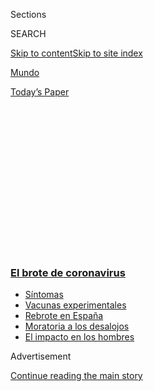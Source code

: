 <div id="app">

<div>

<div>

<div>

<div class="NYTAppHideMasthead css-1q2w90k e1suatyy0">

<div class="section css-ui9rw0 e1suatyy2">

<div class="css-eph4ug er09x8g0">

<div class="css-6n7j50">

</div>

<span class="css-1dv1kvn">Sections</span>

<div class="css-10488qs">

<span class="css-1dv1kvn">SEARCH</span>

</div>

[Skip to content](#site-content)[Skip to site
index](#site-index)

</div>

<div id="masthead-section-label" class="css-1wr3we4 eaxe0e00">

[Mundo](https://www.nytimes3xbfgragh.onion/es/section/mundo)

</div>

<div class="css-10698na e1huz5gh0">

</div>

</div>

<div id="masthead-bar-one" class="section hasLinks css-15hmgas e1csuq9d3">

<div class="css-uqyvli e1csuq9d0">

</div>

<div class="css-1uqjmks e1csuq9d1">

</div>

<div class="css-9e9ivx">

[](https://myaccount.nytimes3xbfgragh.onion/auth/login?response_type=cookie&client_id=vi)

</div>

<div class="css-1bvtpon e1csuq9d2">

[Today’s
Paper](https://www.nytimes3xbfgragh.onion/section/todayspaper)

</div>

</div>

</div>

</div>

<div data-aria-hidden="false">

<div id="site-content" data-role="main">

<div>

<div class="css-1aor85t" style="opacity:0.000000001;z-index:-1;visibility:hidden">

<div class="css-1hqnpie">

<div class="css-epjblv">

<span class="css-17xtcya">[Mundo](/es/section/mundo)</span><span class="css-x15j1o">|</span><span class="css-fwqvlz">‘Allá
vamos otra vez’: España vive una segunda ola de
coronavirus</span>

</div>

<div class="css-k008qs">

<div class="css-1iwv8en">

<span class="css-18z7m18"></span>

<div>

</div>

</div>

<span class="css-1n6z4y">https://nyti.ms/3lz8Bss</span>

<div class="css-1705lsu">

<div class="css-4xjgmj">

<div class="css-4skfbu" data-role="toolbar" data-aria-label="Social Media Share buttons, Save button, and Comments Panel with current comment count" data-testid="share-tools">

  - 
  - 
  - 
  - 
    
    <div class="css-6n7j50">
    
    </div>

  - 
  - 

</div>

</div>

</div>

</div>

</div>

</div>

<div class="css-13pd83m">

<div class="css-l9svim">

### [<span class="css-pa1jbp"><span class="css-1rxm0ex">El brote de</span><span class="css-1rxm0ex"> coronavirus</span></span>](https://www.nytimes3xbfgragh.onion/es/spotlight/coronavirus?name=styln-coronavirus-es&region=TOP_BANNER&block=storyline_menu_recirc&action=click&pgtype=Article&impression_id=bfd38190-efb5-11ea-9d10-87f4af94003e&variant=undefined)

  - <span class="css-ousu42">[Síntomas](https://www.nytimes3xbfgragh.onion/es/interactive/2020/08/06/espanol/ciencia-y-tecnologia/tengo-covid-19-sintomas.html?name=styln-coronavirus-es&region=TOP_BANNER&block=storyline_menu_recirc&action=click&pgtype=Article&impression_id=bfd38191-efb5-11ea-9d10-87f4af94003e&variant=undefined)</span>
  - <span class="css-ousu42">[Vacunas
    experimentales](https://www.nytimes3xbfgragh.onion/es/2020/09/02/espanol/ciencia-y-tecnologia/vacunas-experimentales-coronavirus.html?name=styln-coronavirus-es&region=TOP_BANNER&block=storyline_menu_recirc&action=click&pgtype=Article&impression_id=bfd38192-efb5-11ea-9d10-87f4af94003e&variant=undefined)</span>
  - <span class="css-ousu42">[Rebrote en
    España](https://www.nytimes3xbfgragh.onion/es/2020/08/31/espanol/mundo/rebrote-espana.html?name=styln-coronavirus-es&region=TOP_BANNER&block=storyline_menu_recirc&action=click&pgtype=Article&impression_id=bfd3a8a0-efb5-11ea-9d10-87f4af94003e&variant=undefined)</span>
  - <span class="css-ousu42">[Moratoria a los
    desalojos](https://www.nytimes3xbfgragh.onion/es/2020/09/02/espanol/negocios/desalojos-trump.html?name=styln-coronavirus-es&region=TOP_BANNER&block=storyline_menu_recirc&action=click&pgtype=Article&impression_id=bfd3a8a1-efb5-11ea-9d10-87f4af94003e&variant=undefined)</span>
  - <span class="css-ousu42">[El impacto en los
    hombres](https://www.nytimes3xbfgragh.onion/es/2020/08/26/espanol/ciencia-y-tecnologia/coronavirus-afecta-hombres.html?name=styln-coronavirus-es&region=TOP_BANNER&block=storyline_menu_recirc&action=click&pgtype=Article&impression_id=bfd3a8a2-efb5-11ea-9d10-87f4af94003e&variant=undefined)</span>

</div>

</div>

<div id="top-wrapper" class="css-1sy8kpn">

<div id="top-slug" class="css-l9onyx">

Advertisement

</div>

[Continue reading the main
story](#after-top)

<div class="ad top-wrapper" style="text-align:center;height:100%;display:block;min-height:250px">

<div id="top" class="place-ad" data-position="top" data-size-key="top">

</div>

</div>

<div id="after-top">

</div>

</div>

<div>

<div id="sponsor-wrapper" class="css-1hyfx7x">

<div id="sponsor-slug" class="css-19vbshk">

Supported by

</div>

[Continue reading the main
story](#after-sponsor)

<div id="sponsor" class="ad sponsor-wrapper" style="text-align:center;height:100%;display:block">

</div>

<div id="after-sponsor">

</div>

</div>

<div class="css-186x18t">

Europa

</div>

<div class="css-ls6wgr ehdk2mb0">

# ‘Allá vamos otra vez’: España vive una segunda ola de coronavirus

</div>

El coronavirus se extiende mucho más rápido en ese país que en cualquier
otro de Europa. Después de una relativa pausa durante el verano, los
expertos temen que sea la señal de un rebrote en todo el continente.

<div class="css-79elbk" data-testid="photoviewer-wrapper">

<div class="css-z3e15g" data-testid="photoviewer-wrapper-hidden">

</div>

<div class="css-1a48zt4 ehw59r15" data-testid="photoviewer-children">

![<span class="css-16f3y1r e13ogyst0" data-aria-hidden="true">Un
paciente sospechoso de la COVID-19 llega a la sala de emergencias de un
hospital en Málaga, España, el
domingo.</span><span class="css-cnj6d5 e1z0qqy90" itemprop="copyrightHolder"><span class="css-1ly73wi e1tej78p0">Credit...</span><span><span>Samuel
Aranda para The New York
Times</span></span></span>](https://static01.graylady3jvrrxbe.onion/images/2020/08/31/world/31Spain-ES-00/31virus-spain1-articleLarge.jpg?quality=75&auto=webp&disable=upscale)

</div>

</div>

<div class="css-18e8msd">

<div class="css-vp77d3 epjyd6m0">

<div class="css-1baulvz">

Por [<span class="css-1baulvz" itemprop="name">Patrick
Kingsley</span>](https://www.nytimes3xbfgragh.onion/by/patrick-kingsley)
y <span class="css-1baulvz last-byline" itemprop="name">José
Bautista</span>

</div>

</div>

  - 31 de agosto de
    2020

  - 
    
    <div class="css-4xjgmj">
    
    <div class="css-d8bdto" data-role="toolbar" data-aria-label="Social Media Share buttons, Save button, and Comments Panel with current comment count" data-testid="share-tools">
    
      - 
      - 
      - 
      - 
        
        <div class="css-6n7j50">
        
        </div>
    
      - 
      - 
    
    </div>
    
    </div>

</div>

<div class="css-mdjrty">

[Read in
English](https://www.nytimes3xbfgragh.onion/2020/08/31/world/europe/coronavirus-covid-spain-second-wave.html "Read in English")

</div>

</div>

<div class="section meteredContent css-1r7ky0e" name="articleBody" itemprop="articleBody">

<div class="css-1fanzo5 StoryBodyCompanionColumn">

<div class="css-53u6y8">

[Regístrate para recibir nuestro
boletín](https://www.nytimes3xbfgragh.onion/newsletters/el-times) con
lo mejor de The New York Times.

-----

MÁLAGA, España — El domingo a mediodía había 31 pacientes dentro del
principal centro de tratamiento de coronavirus en Málaga, la ciudad con
la tasa de infección de más rápido crecimiento del sur de España. A las
12:15 p.m., el paciente 32 llegó en una ambulancia. Media hora después
llegó el número 33.

El cubo de basura de la puerta se desbordó con cubrebocas y guantes
quirúrgicos azules. Afuera, los parientes rondaban en silencio, uno de
ellos lloraba, otra sentía una punzada de *déjà-vu*.

“Mi cuñado tuvo el virus en primavera”, dijo Julia Bautista, una
administradora de oficina jubilada de 58 años que el domingo esperaba
noticias de su padre, de 91 años.

“Allá vamos otra vez”, añadió.

Si en febrero Italia fue el heraldo de la primera ola de la pandemia de
coronavirus en Europa, España es el presagio de la segunda.

</div>

</div>

<div class="css-1fanzo5 StoryBodyCompanionColumn">

<div class="css-53u6y8">

Francia también crece, al igual que algunas partes de Europa del Este, y
los casos también aumentan en Alemania, Grecia, Italia y Bélgica. Pero
en la última semana, España ha registrado con diferencia el mayor número
de nuevos casos en el continente, [más
de 53.000](https://www.nytimes3xbfgragh.onion/interactive/2020/world/europe/spain-coronavirus-cases.html).
Con 114 nuevas infecciones por cada 100.000 personas en ese tiempo, el
virus se propaga más rápidamente en España que en Estados Unidos, más
del doble de rápido que en Francia, alrededor de ocho veces la tasa en
Italia y Gran Bretaña, y diez veces la tasa en Alemania.

España ya era uno de los países más afectados de Europa, y ahora tiene
alrededor de 440.000 casos y más de 29.000 muertes. Pero después de [uno
de los cierres más estrictos del
mundo](https://www.nytimes3xbfgragh.onion/2020/04/07/world/europe/spain-coronavirus.html?searchResultPosition=119),
que frenó la propagación del virus, disfrutó de una de las reaperturas
más rápidas. El regreso de la vida nocturna y las actividades de grupo
—mucho más veloz que en la mayoría de sus vecinos europeos— ha
contribuido al resurgimiento de la epidemia.

</div>

</div>

<div class="css-79elbk" data-testid="photoviewer-wrapper">

<div class="css-z3e15g" data-testid="photoviewer-wrapper-hidden">

</div>

<div class="css-1a48zt4 ehw59r15" data-testid="photoviewer-children">

![<span class="css-16f3y1r e13ogyst0" data-aria-hidden="true">Personas
disfrutan la playa en
Torremolinos.</span><span class="css-cnj6d5 e1z0qqy90" itemprop="copyrightHolder"><span class="css-1ly73wi e1tej78p0">Credit...</span><span>Samuel
Aranda para The New York
Times</span></span>](https://static01.graylady3jvrrxbe.onion/images/2020/08/31/world/31Spain-ES-01/merlin_176406663_8bc9e92e-d9ac-42bc-999d-84b3bd334d23-articleLarge.jpg?quality=75&auto=webp&disable=upscale)

</div>

</div>

<div class="css-1fanzo5 StoryBodyCompanionColumn">

<div class="css-53u6y8">

Ahora, mientras otros europeos reflexionan sobre cómo reiniciar sus
economías mientras siguen protegiendo la vida humana, los españoles se
han convertido en los primeros en prever cómo podría ocurrir una segunda
ola, cuán fuerte podría golpear y cómo podría ser contenida.

“Tal vez España sea el canario en la mina de carbón”, dijo Antoni
Trilla, un epidemiólogo del grupo de investigación del Instituto de
Salud Global de Barcelona. “Muchos países pueden seguirnos, pero
esperemos que no a la misma velocidad o con el mismo número de casos que
estamos enfrentando”.

</div>

</div>

<div class="css-1fanzo5 StoryBodyCompanionColumn">

<div class="css-53u6y8">

Los médicos y los políticos no están tan aterrorizados por la segunda
ola de España como lo estaban por la primera. La tasa de mortalidad es
aproximadamente la mitad de la tasa en el punto álgido de la crisis: del
12 por ciento del pico de mayo, ha caído al 6,6 por ciento.

La edad promedio de los enfermos ha bajado de 60 a 37 años. Los casos
asintomáticos representan más del 50 por ciento de los resultados
positivos, lo que se debe en parte a que las pruebas se han
cuadruplicado. Y las instituciones sanitarias se sienten mucho más
preparadas ahora.

“Ahora sí tenemos experiencia”, dijo María del Mar Vázquez, directora
médica del hospital de Málaga donde el padre de Bautista es tratado.

“Ahora tenemos mucho más equipamiento disponible, hemos puesto en marcha
protocolos, estamos más preparados”, dijo Vázquez. “Los hospitales se
llenarán, pero estaremos preparados”.

Sin embargo, parte del hospital sigue siendo una obra en construcción,
los contratistas aún no han terminado la renovación del ala que se ocupa
de los pacientes con coronavirus. Nadie esperaba la segunda oleada por
lo menos hasta dentro de un mes más.

Y los epidemiólogos no están seguros de por qué llegó tan pronto.

Las explicaciones incluyen el aumento de las reuniones familiares
numerosas; el regreso del turismo en ciudades como Málaga; la decisión
de devolver la responsabilidad de la lucha contra el virus a las
autoridades locales al final del confinamiento nacional, y la falta de
viviendas adecuadas y atención sanitaria para los migrantes.

</div>

</div>

<div class="css-79elbk" data-testid="photoviewer-wrapper">

<div class="css-z3e15g" data-testid="photoviewer-wrapper-hidden">

</div>

<div class="css-1a48zt4 ehw59r15" data-testid="photoviewer-children">

<div class="css-1xdhyk6 erfvjey0">

<span class="css-1ly73wi e1tej78p0">Image</span>

<div class="css-zjzyr8">

<div data-testid="lazyimage-container" style="height:290px">

</div>

</div>

</div>

<span class="css-16f3y1r e13ogyst0" data-aria-hidden="true">Recién
casados en Málaga el
viernes</span><span class="css-cnj6d5 e1z0qqy90" itemprop="copyrightHolder"><span class="css-1ly73wi e1tej78p0">Credit...</span><span>Samuel
Aranda para The New York Times</span></span>

</div>

</div>

<div class="css-1fanzo5 StoryBodyCompanionColumn">

<div class="css-53u6y8">

También se ha culpado al resurgimiento de la vida nocturna, que se
reinstauró antes y con menos restricciones que en muchas otras partes de
Europa.

</div>

</div>

<div class="css-1fanzo5 StoryBodyCompanionColumn">

<div class="css-53u6y8">

“Tenemos este factor cultural relacionado con nuestra rica vida social”,
dijo Ildefonso Hernández Aguado, exdirector general de salud pública del
gobierno español. “La gente es cercana. Les gusta reunirse”.

Durante varias semanas, en lugares como Málaga se permitió que los
clubes nocturnos y discotecas abrieran hasta las 5:00 a.m., mientras los
políticos regionales intentaban revivir una economía dependiente de los
turistas y los amantes de la vida nocturna. A los juerguistas solo se
les permitía bailar alrededor de una mesa con amigos, en lugar de
mezclarse con desconocidos, pero las reglas no siempre se cumplían.

En un notorio incidente a principios de agosto, [un DJ fue capturado en
vídeo mientras escupía al
público](https://www.rtve.es/noticias/20200803/coronavirus-torremolinos-cierra-discoteca-dj-escupio-publico/2036701.shtml)
en una concurrida pista de baile de un club de playa en las afueras de
Málaga.

El lugar fue clausurado rápidamente y dos semanas después se ordenó que
todos los clubes nocturnos cerraran, y ahora los bares deben cerrar a la
1:00 a.m. Pero los críticos temen que las restricciones sean todavía
demasiado laxas.

Mientras las camas seguían llenándose en los hospitales de Málaga este
fin de semana, los residentes siguen abarrotando los bares a lo largo de
la playa hasta bien pasada la medianoche. En algunos bares, las mesas
estaban muy cercanas, mucho más de lo que permiten las normas actuales
de dos metros.

</div>

</div>

<div class="css-79elbk" data-testid="photoviewer-wrapper">

<div class="css-z3e15g" data-testid="photoviewer-wrapper-hidden">

</div>

<div class="css-1a48zt4 ehw59r15" data-testid="photoviewer-children">

<div class="css-1xdhyk6 erfvjey0">

<span class="css-1ly73wi e1tej78p0">Image</span>

<div class="css-zjzyr8">

<div data-testid="lazyimage-container" style="height:290px">

</div>

</div>

</div>

<span class="css-16f3y1r e13ogyst0" data-aria-hidden="true">Limpieza de
las calles del centro de
Málaga</span><span class="css-cnj6d5 e1z0qqy90" itemprop="copyrightHolder"><span class="css-1ly73wi e1tej78p0">Credit...</span><span>Samuel
Aranda para The New York Times</span></span>

</div>

</div>

<div class="css-1fanzo5 StoryBodyCompanionColumn">

<div class="css-53u6y8">

A la hora de cerrar, los bebedores se desparramaron por las playas y los
pontones, la mayoría sin cubrebocas. Allí se congregaron en grupos de
más de 20, lo normal durante cualquier otro verano español, pero mucho
más grande que las reuniones de diez o menos ahora permitidas por la
ley.

Algunos eran adolescentes que decían haberse recuperado recientemente de
una forma leve del virus, y que por lo tanto se consideran inmunes.
Otros sentían que las restricciones de la pandemia eran una exageración.

“No creo que el coronavirus sea de verdad”, dijo Victor Bermúdez, el
dependiente de una tienda de 23 años en una reunión matutina en un
pontón que se adentra en el Mediterráneo. “Bueno, sí, es real, pero no
es tan serio como lo pintan. Es todo un plan para matar a los pobres y
reforzar a los ricos”.

Durante el confinamiento, el gobierno central estableció una clara
agenda desde Madrid. Pero al levantar el estado de emergencia a finales
de junio, se devolvieron ciertos poderes a cada uno de los 17 gobiernos
regionales de España, lo que llevó a un enfoque desarticulado y confuso.

Cuando las regiones intentaron imponer restricciones a la vida local,
algunas de sus decisiones fueron anuladas por los jueces locales, que
argumentaron que solo el congreso central tenía el poder de imponer
tales medidas.

“Seguimos sin instrumentos jurídicos que nos den garantía para tomar
decisiones sin que un juez nos las pueda levantar a las 24 horas”, dijo
Juan Manuel Moreno, presidente de la junta regional de Andalucía, la
región en la que se encuentra Málaga.

</div>

</div>

<div class="css-79elbk" data-testid="photoviewer-wrapper">

<div class="css-z3e15g" data-testid="photoviewer-wrapper-hidden">

</div>

<div class="css-1a48zt4 ehw59r15" data-testid="photoviewer-children">

<div class="css-1xdhyk6 erfvjey0">

<span class="css-1ly73wi e1tej78p0">Image</span>

<div class="css-zjzyr8">

<div data-testid="lazyimage-container" style="height:290px">

</div>

</div>

</div>

<span class="css-16f3y1r e13ogyst0" data-aria-hidden="true">Toman la
temperatura afuera de un
cine.</span><span class="css-cnj6d5 e1z0qqy90" itemprop="copyrightHolder"><span class="css-1ly73wi e1tej78p0">Credit...</span><span>Samuel
Aranda para The New York Times</span></span>

</div>

</div>

<div class="css-1fanzo5 StoryBodyCompanionColumn">

<div class="css-53u6y8">

El debate también se ha convertido en el último ejemplo de un amargo
conflicto sobre la Constitución de España que se viene gestando desde
hace más de cuatro décadas. Para los federalistas y los separatistas
catalanes, por ejemplo, la debacle revela cómo el poder nunca fue
debidamente delegado tras la muerte del dictador Francisco Franco en
1975. Para los nacionalistas españoles, en cambio, muestra cómo el
proceso de descentralización ya ha ido demasiado lejos.

“Se está librando una especie de guerra por mostrar qué tipo de sistema
político es mejor”, dijo Nacho Calle, editor de
[Maldita](https://maldita.es/coronavirus/), un destacado servicio de
verificación de hechos. El enfoque descentralizado ha dado lugar a un
régimen poco sistemático de seguimiento y localización de las posibles
víctimas de coronavirus. En algunas regiones se emplean varios miles de
rastreadores para localizar a las personas que podrían haber estado en
contacto con personas infectadas, mientras que en otras solo se
contratan unas pocas decenas, lo que reduce el ritmo al que se dice a
los posibles pacientes que entren en cuarentena.

E incluso en regiones con un gran número de rastreadores, como
Andalucía, los trabajadores sanitarios sobre el terreno informan de que
el proceso es todavía demasiado lento y con poco personal en ciertos
lugares.

Francisca Morente, enfermera en una clínica al oeste de Málaga, fue una
de los cientos de enfermeros locales que fueron habilitadas
temporalmente este verano para trabajar como rastreadores debido a la
escasez de personal en la unidad oficial de rastreo de su distrito.

Pero incluso ahora, Morente es una de solo cinco rastreadores que
trabajan en su clínica, no lo suficiente para hacer los cientos de
llamadas diarias que requiere un servicio de rastreo adecuado. E incluso
una vez que logra rastrear a los pacientes con coronavirus, esos
pacientes todavía tienen que esperar una semana hasta que se procesen
sus pruebas, debido a los cuellos de botella en los laboratorios
locales.

“Necesitamos más rastreadores y más recursos”, dijo. “Necesitamos una
unidad de rastreadores especializados en cada centro sanitario, en vez
de este sistema temporal que tenemos ahora”.

</div>

</div>

<div class="css-79elbk" data-testid="photoviewer-wrapper">

<div class="css-z3e15g" data-testid="photoviewer-wrapper-hidden">

</div>

<div class="css-1a48zt4 ehw59r15" data-testid="photoviewer-children">

<div class="css-1xdhyk6 erfvjey0">

<span class="css-1ly73wi e1tej78p0">Image</span>

<div class="css-zjzyr8">

<div data-testid="lazyimage-container" style="height:290px">

</div>

</div>

</div>

<span class="css-16f3y1r e13ogyst0" data-aria-hidden="true">La policía
local le pide a las personas afuera de un bar que se pongan los
cubrebocas.</span><span class="css-cnj6d5 e1z0qqy90" itemprop="copyrightHolder"><span class="css-1ly73wi e1tej78p0">Credit...</span><span>Samuel
Aranda para The New York Times</span></span>

</div>

</div>

<div class="css-1fanzo5 StoryBodyCompanionColumn">

<div class="css-53u6y8">

Según algunos expertos, la falta de apoyo institucional a los migrantes
indocumentados también ha contribuido a la segunda ola. Algunos brotes
recientes comenzaron entre agricultores extranjeros que vivían en
alojamientos comunales atestados.

Al estar impedidos de buscar beneficios de desempleo y carecer de
contratos de trabajo formales, los migrantes indocumentados no pueden
fácilmente tomar tiempo libre del trabajo si están enfermos. Tampoco
pueden pagar por el tipo de hogares que les permitirían aislarse
fácilmente.

“Si tengo que ponerme en cuarentena, entonces no podré trabajar”, dijo
María Perea, una trabajadora de limpieza colombiana de 50 años a la
espera de los resultados de una prueba de coronavirus. “Y si no puedo
trabajar, no tengo dinero”.

Pero en general, los médicos dicen que España está en una posición mucho
más fuerte para luchar contra el virus de lo que estaba en marzo.

La coordinación nacional ha mejorado. El gobierno central acordó la
semana pasada desplegar 2000 soldados como rastreadores de contacto. La
velocidad de las pruebas se ha acelerado; en Málaga el hospital más
grande puede procesar las pruebas en una sola mañana, gracias a la
reciente compra de una serie de robots. Al otro lado de la carretera, un
hospital improvisado construido con prisa en abril está vacío, listo
para un aumento de casos.

“No es como la primera ola”, dijo Carmen Cerezo, de 38 años, asistente
en un tren que esperaba fuera del hospital de Málaga mientras en el
interior su padre era examinado por coronavirus.

“Esta vez estamos más tranquilos”, dijo.

</div>

</div>

<div class="css-79elbk" data-testid="photoviewer-wrapper">

<div class="css-z3e15g" data-testid="photoviewer-wrapper-hidden">

</div>

<div class="css-1a48zt4 ehw59r15" data-testid="photoviewer-children">

<div class="css-1xdhyk6 erfvjey0">

<span class="css-1ly73wi e1tej78p0">Image</span>

<div class="css-zjzyr8">

<div data-testid="lazyimage-container" style="height:290px">

</div>

</div>

</div>

<span class="css-16f3y1r e13ogyst0" data-aria-hidden="true">Un club
nocturno cerrado en Málaga. Durante varias semanas después de que España
levantara el cierre, se permitió a las discotecas y clubes nocturnos
permanecer abiertos hasta las 5
a.m.</span><span class="css-cnj6d5 e1z0qqy90" itemprop="copyrightHolder"><span class="css-1ly73wi e1tej78p0">Credit...</span><span>Samuel
Aranda para The New York Times</span></span>

</div>

</div>

<div class="css-1fanzo5 StoryBodyCompanionColumn">

<div class="css-53u6y8">

Patrick Kingsley es un corresponsal internacional que se enfoca en
proyectos de reportaje de largo aliento. Ha reportado desde más de 40
países, escrito dos libros y antes cubrió migración y Medio Oriente
para The Guardian.
[@PatrickKingsley](https://twitter.com/PatrickKingsley)

-----

</div>

</div>

</div>

<div>

</div>

<div>

</div>

<div>

</div>

<div>

<div id="bottom-wrapper" class="css-1ede5it">

<div id="bottom-slug" class="css-l9onyx">

Advertisement

</div>

[Continue reading the main
story](#after-bottom)

<div id="bottom" class="ad bottom-wrapper" style="text-align:center;height:100%;display:block;min-height:90px">

</div>

<div id="after-bottom">

</div>

</div>

</div>

</div>

</div>

## Site Index

<div>

</div>

## Site Information Navigation

  - [© <span>2020</span> <span>The New York Times
    Company</span>](https://help.nytimes3xbfgragh.onion/hc/en-us/articles/115014792127-Copyright-notice)

<!-- end list -->

  - [NYTCo](https://www.nytco.com/)
  - [Contact
    Us](https://help.nytimes3xbfgragh.onion/hc/en-us/articles/115015385887-Contact-Us)
  - [Work with us](https://www.nytco.com/careers/)
  - [Advertise](https://nytmediakit.com/)
  - [T Brand Studio](http://www.tbrandstudio.com/)
  - [Your Ad
    Choices](https://www.nytimes3xbfgragh.onion/privacy/cookie-policy#how-do-i-manage-trackers)
  - [Privacy](https://www.nytimes3xbfgragh.onion/privacy)
  - [Terms of
    Service](https://help.nytimes3xbfgragh.onion/hc/en-us/articles/115014893428-Terms-of-service)
  - [Terms of
    Sale](https://help.nytimes3xbfgragh.onion/hc/en-us/articles/115014893968-Terms-of-sale)
  - [Site
    Map](https://spiderbites.nytimes3xbfgragh.onion)
  - [Help](https://help.nytimes3xbfgragh.onion/hc/en-us)
  - [Subscriptions](https://www.nytimes3xbfgragh.onion/subscription?campaignId=37WXW)

</div>

</div>

</div>

</div>
